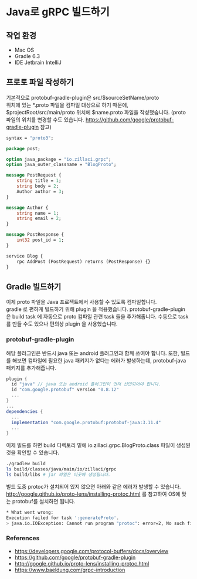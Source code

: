 # Java로 gRPC 빌드하기

## 작업 환경
- Mac OS
- Gradle 6.3
- IDE Jetbrain IntelliJ

## 프로토 파일 작성하기
기본적으로 protobuf-gradle-plugin은 src/$sourceSetName/proto  
위치에 있는 *.proto 파일을 컴파일 대상으로 하기 때문에,
$projectRoot/src/main/proto 위치에 $name.proto 파일을 작성했습니다.
(proto 파일의 위치를 변경할 수도 있습니다. https://github.com/google/protobuf-gradle-plugin 참고)
```proto
syntax = "proto3";

package post;

option java_package = "io.zillaci.grpc";
option java_outer_classname = "BlogProto";

message PostRequest {
    string title = 1;
    string body = 2;
    Author author = 3;
}

message Author {
    string name = 1;
    string email = 2;
}

message PostResponse {
    int32 post_id = 1;
}

service Blog {
    rpc AddPost (PostRequest) returns (PostResponse) {}
}
```

## Gradle 빌드하기
이제 proto 파일을 Java 프로젝트에서 사용할 수 있도록 컴파일합니다.  
gradle 로 편하게 빌드하기 위해 plugin 을 적용했습니다.
protobuf-gradle-plugin 은 build task 에 자동으로 proto 컴파일 관련 task 들을 추가해줍니다.
수동으로 task 를 만들 수도 있으나 편의상 plugin 을 사용했습니다.

### protobuf-gradle-plugin
해당 플러그인은 반드시 java 또는 android 플러그인과 함께 쓰여야 합니다.
또한, 빌드를 해보면 컴파일에 필요한 java 패키지가 없다는 에러가 발생하는데, protobuf-java 패키지를 추가해줍니다.
```groovy
plugin {
  id "java" // java 또는 android 플러그인이 먼저 선언되어야 합니다.
  id "com.google.protobuf" version "0.8.12"
  ...
}
...
dependencies {
  ...
  implementation "com.google.protobuf:protobuf-java:3.11.4"
  ...
}
```
이제 빌드를 하면 build 디렉토리 밑에 io.zillaci.grpc.BlogProto.class 파일이 생성된 것을 확인할 수 있습니다.
```bash
./gradlew build
ls build/classes/java/main/io/zillaci/grpc
ls build/libs # jar 파일은 이곳에 생성됩니다.
```

빌드 도중 protoc가 설치되어 있지 않으면 아래와 같은 에러가 발생할 수 있습니다.  
http://google.github.io/proto-lens/installing-protoc.html 를 참고하여 OS에 맞는 protobuf를 설치하면 됩니다.
```bash
* What went wrong:
Execution failed for task ':generateProto'.
> java.io.IOException: Cannot run program "protoc": error=2, No such file or directory
```

### References
- https://developers.google.com/protocol-buffers/docs/overview
- https://github.com/google/protobuf-gradle-plugin
- http://google.github.io/proto-lens/installing-protoc.html
- https://www.baeldung.com/grpc-introduction